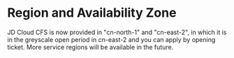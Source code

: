 # Region and Availability Zone

JD Cloud CFS is now provided in "cn-north-1" and "cn-east-2", in which it is in the greyscale open period in cn-east-2 and you can apply by opening ticket. More service regions will be available in the future.

